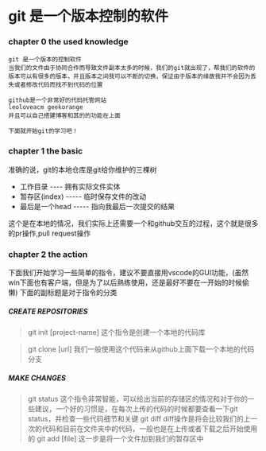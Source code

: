 # git 是一个版本控制的软件

### chapter 0 the used knowledge
    git 是一个版本的控制软件
    当我们的文件由于协同合作而导致文件副本太多的时候，我们的git就出现了，帮我们的软件的版本可以有很多的版本，并且版本之间我可以不断的切换，保证由于版本的缘故我并不会因为丢失或者修改代码而找不到代码的位置

    github是一个非常好的代码托管网站
    leoloveacm geekorange
    并且可以自己搭建博客和其的的功能在上面

    下面就开始git的学习吧！

### chapter 1 the basic

准确的说，git的本地仓库是git给你维护的三棵树
 * 工作目录 ---- 拥有实际文件实体
 * 暂存区(index) ----- 临时保存文件的改动
 * 最后是一个head ----- 指向我最后一次提交的结果

这个是在本地的情况，我们实际上还需要一个和github交互的过程，这个就是很多的pr操作,pull request操作

### chapter 2 the action
下面我们开始学习一些简单的指令，建议不要直接用vscode的GUI功能，(虽然win下面也有客户端，但是为了以后熟练使用，还是最好不要在一开始的时候偷懒)
下面的副标题是对于指令的分类

##### CREATE REPOSITORIES
> git init [project-name]
这个指令是创建一个本地的代码库

> git clone [url]
我们一般使用这个代码来从github上面下载一个本地的代码分支


##### MAKE CHANGES
> git status
这个指令非常智能，可以给出当前的存储区的情况和对于你的一些建议，一个好的习惯是，在每次上传的代码的时候都要查看一下git status，并检查一些代码细节和关键
> git diff
diff操作是将会比较我们的上一次的代码和目前在文件夹中的代码，一般也是在上传或者下载之后开始使用的
> git add [file]
这一步是将一个文件加到我们的暂存区中